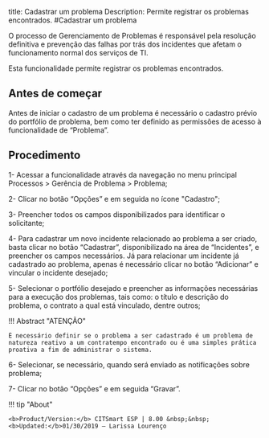 title: Cadastrar um problema
Description: Permite registrar os problemas encontrados.
#Cadastrar um problema


O processo de Gerenciamento de Problemas é responsável pela resolução definitiva e prevenção das falhas por trás dos incidentes que afetam o funcionamento normal dos serviços de TI.

Esta funcionalidade permite registrar os problemas encontrados.

Antes de começar
----------------

Antes de iniciar o cadastro de um problema é necessário o cadastro prévio do
portfólio de problema, bem como ter definido as permissões de acesso à
funcionalidade de “Problema”.

Procedimento
------------

1-  Acessar a funcionalidade através da navegação no menu principal Processos \>
    Gerência de Problema \> Problema;

2-  Clicar no botão “Opções” e em seguida no ícone "Cadastro";

3-  Preencher todos os campos disponibilizados para identificar o solicitante;

4-  Para cadastrar um novo incidente relacionado ao problema a ser criado, basta
    clicar no botão “Cadastrar”, disponibilizado na área de “Incidentes”, e
    preencher os campos necessários. Já para relacionar um incidente já
    cadastrado ao problema, apenas é necessário clicar no botão “Adicionar” e
    vincular o incidente desejado;

5-  Selecionar o portfólio desejado e preencher as informações necessárias para
    a execução dos problemas, tais como: o título e descrição do problema, o
    contrato a qual está vinculado, dentre outros;
    
   !!! Abstract "ATENÇÃO"

    É necessário definir se o problema a ser cadastrado é um problema de
    natureza reativo a um contratempo encontrado ou é uma simples prática
    proativa a fim de administrar o sistema.

6-  Selecionar, se necessário, quando será enviado as notificações sobre
    problema;

7-  Clicar no botão “Opções” e em seguida “Gravar”.

!!! tip "About"

    <b>Product/Version:</b> CITSmart ESP | 8.00 &nbsp;&nbsp;
    <b>Updated:</b>01/30/2019 – Larissa Lourenço

